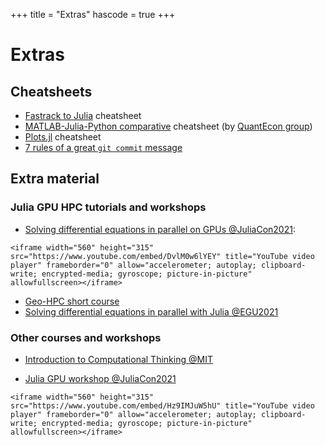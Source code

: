+++
title = "Extras"
hascode = true
+++

# Extras

<!-- \toc -->

## Cheatsheets

- [Fastrack to Julia](https://juliadocs.github.io/Julia-Cheat-Sheet/) cheatsheet
- [MATLAB-Julia-Python comparative](https://cheatsheets.quantecon.org/) cheatsheet (by [QuantEcon group](https://quantecon.org/))
- [Plots.jl](https://github.com/sswatson/cheatsheets/blob/master/plotsjl-cheatsheet.pdf) cheatsheet
- [7 rules of a great `git commit` message](https://chris.beams.io/posts/git-commit/)

## Extra material 

### Julia GPU HPC tutorials and workshops

- [Solving differential equations in parallel on GPUs @JuliaCon2021](https://github.com/luraess/parallel-gpu-workshop-JuliaCon21):
 
~~~
<iframe width="560" height="315" src="https://www.youtube.com/embed/DvlM0w6lYEY" title="YouTube video player" frameborder="0" allow="accelerometer; autoplay; clipboard-write; encrypted-media; gyroscope; picture-in-picture" allowfullscreen></iframe>
~~~

- [Geo-HPC short course](https://github.com/luraess/geo-hpc-course)
- [Solving differential equations in parallel with Julia @EGU2021](https://github.com/luraess/julia-parallel-course-EGU21)


### Other courses and workshops

- [Introduction to Computational Thinking @MIT](https://computationalthinking.mit.edu/Spring21/)

- [Julia GPU workshop @JuliaCon2021](https://github.com/maleadt/juliacon21-gpu_workshop)

~~~
<iframe width="560" height="315" src="https://www.youtube.com/embed/Hz9IMJuW5hU" title="YouTube video player" frameborder="0" allow="accelerometer; autoplay; clipboard-write; encrypted-media; gyroscope; picture-in-picture" allowfullscreen></iframe>
~~~
